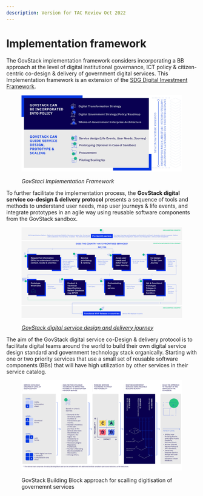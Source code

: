 ```yaml
---
description: Version for TAC Review Oct 2022
---
```


# Implementation framework

The GovStack implementation framework considers incorporating a BB approach at the level of digital institutional governance, ICT policy & citizen-centric co-design & delivery of government digital services. This Implementation framework is an extension of the [SDG Digital Investment Framework](https://www.itu.int/pub/D-STR-DIGITAL.02-2019).&#x20;

<figure><img src="../.gitbook/assets/3.-Implementation-Framework- (3).jpg" alt=""><figcaption><p><em>GovStacl Implementation Framework</em> </p></figcaption></figure>

To further facilitate the implementation process, the **GovStack digital service co-design & delivery protocol** presents a sequence of tools and methods to understand user needs, map user journeys & life events, and integrate prototypes in an agile way using reusable software components from the GovStack sandbox. &#x20;

<figure><img src="../.gitbook/assets/Roadmap_large (1).jpg" alt=""><figcaption><p><em></em><a href="https://miro.com/app/board/uXjVPTpKFdo=/?share_link_id=663463010496"><em>GovStack digital service design and delivery journey</em> </a><em></em></p></figcaption></figure>

The aim of the GovStack digital service co-Design & delivery protocol is to facilitate digital teams around the world to build their own digital service design standard and government technology stack organically. Starting with one or two priority services that use a small set of reusable software components (BBs) that will have high utilization by other services in their service catalog.

<figure><img src="../.gitbook/assets/2. Scaling approach (4).jpg" alt=""><figcaption><p>GovStack Building Block approach for scalling digitisation of governemnt services</p></figcaption></figure>
